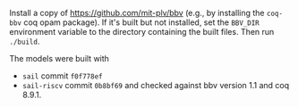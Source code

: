 Install a copy of <https://github.com/mit-plv/bbv> (e.g., by installing the
`coq-bbv` coq opam package).  If it's built but not installed, set the
`BBV_DIR` environment variable to the directory containing the built files.
Then run `./build`.

The models were built with
* `sail` commit `f0f778ef`
* `sail-riscv` commit `0b8bf69`
and checked against bbv version 1.1 and coq 8.9.1.
